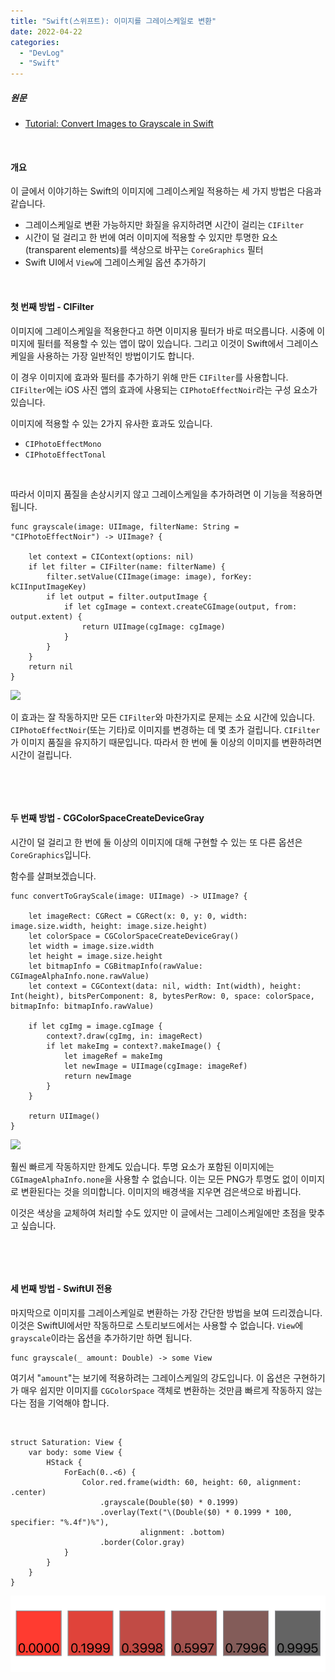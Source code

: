 ```yaml
---
title: "Swift(스위프트): 이미지를 그레이스케일로 변환"
date: 2022-04-22
categories: 
  - "DevLog"
  - "Swift"
---
```


##### **원문**

- [Tutorial: Convert Images to Grayscale in Swift](https://prograils.com/grayscale-conversion-swift)

 

#### **개요**

이 글에서 이야기하는 Swift의 이미지에 그레이스케일 적용하는 세 가지 방법은 다음과 같습니다.

- 그레이스케일로 변환 가능하지만 화질을 유지하려면 시간이 걸리는 `CIFilter`
- 시간이 덜 걸리고 한 번에 여러 이미지에 적용할 수 있지만 투명한 요소(transparent elements)를 색상으로 바꾸는 `CoreGraphics` 필터
- Swift UI에서 `View`에 그레이스케일 옵션 추가하기

 

#### **첫 번째 방법 - CIFilter**

이미지에 그레이스케일을 적용한다고 하면 이미지용 필터가 바로 떠오릅니다. 시중에 이미지에 필터를 적용할 수 있는 앱이 많이 있습니다. 그리고 이것이 Swift에서 그레이스케일을 사용하는 가장 일반적인 방법이기도 합니다.

이 경우 이미지에 효과와 필터를 추가하기 위해 만든 `CIFilter`를 사용합니다. `CIFilter`에는 iOS 사진 앱의 효과에 사용되는 `CIPhotoEffectNoir`라는 구성 요소가 있습니다.

이미지에 적용할 수 있는 2가지 유사한 효과도 있습니다.

- `CIPhotoEffectMono`
- `CIPhotoEffectTonal`

 

따라서 이미지 품질을 손상시키지 않고 그레이스케일을 추가하려면 이 기능을 적용하면 됩니다.

```
func grayscale(image: UIImage, filterName: String = "CIPhotoEffectNoir") -> UIImage? {
    
    let context = CIContext(options: nil)
    if let filter = CIFilter(name: filterName) {
        filter.setValue(CIImage(image: image), forKey: kCIInputImageKey)
        if let output = filter.outputImage {
            if let cgImage = context.createCGImage(output, from: output.extent) {
                return UIImage(cgImage: cgImage)
            }
        }
    }
    return nil
}
```

![](./assets/img/wp-content/uploads/2022/04/-2022-04-23-오전-12.04.55-e1650640833532.jpg)

이 효과는 잘 작동하지만 모든 `CIFilter`와 마찬가지로 문제는 소요 시간에 있습니다. `CIPhotoEffectNoir`(또는 기타)로 이미지를 변경하는 데 몇 초가 걸립니다. `CIFilter`가 이미지 품질을 유지하기 때문입니다. 따라서 한 번에 둘 이상의 이미지를 변환하려면 시간이 걸립니다.

 

 

#### **두 번째 방법 - CGColorSpaceCreateDeviceGray**

시간이 덜 걸리고 한 번에 둘 이상의 이미지에 대해 구현할 수 있는 또 다른 옵션은 `CoreGraphics`입니다.

함수를 살펴보겠습니다.

```
func convertToGrayScale(image: UIImage) -> UIImage? {
    
    let imageRect: CGRect = CGRect(x: 0, y: 0, width: image.size.width, height: image.size.height)
    let colorSpace = CGColorSpaceCreateDeviceGray()
    let width = image.size.width
    let height = image.size.height
    let bitmapInfo = CGBitmapInfo(rawValue: CGImageAlphaInfo.none.rawValue)
    let context = CGContext(data: nil, width: Int(width), height: Int(height), bitsPerComponent: 8, bytesPerRow: 0, space: colorSpace, bitmapInfo: bitmapInfo.rawValue)
    
    if let cgImg = image.cgImage {
        context?.draw(cgImg, in: imageRect)
        if let makeImg = context?.makeImage() {
            let imageRef = makeImg
            let newImage = UIImage(cgImage: imageRef)
            return newImage
        }
    }
    
    return UIImage()
}
```

![](./assets/img/wp-content/uploads/2022/04/-2022-04-23-오전-12.16.54-e1650640803570.jpg)

훨씬 빠르게 작동하지만 한계도 있습니다. 투명 요소가 포함된 이미지에는 `CGImageAlphaInfo.none`을 사용할 수 없습니다. 이는 모든 PNG가 투명도 없이 이미지로 변환된다는 것을 의미합니다. 이미지의 배경색을 지우면 검은색으로 바뀝니다.

이것은 색상을 교체하여 처리할 수도 있지만 이 글에서는 그레이스케일에만 초점을 맞추고 싶습니다.

 

 

#### **세 번째 방법 - SwiftUI 전용**

마지막으로 이미지를 그레이스케일로 변환하는 가장 간단한 방법을 보여 드리겠습니다. 이것은 SwiftUI에서만 작동하므로 스토리보드에서는 사용할 수 없습니다. `View`에 `grayscale`이라는 옵션을 추가하기만 하면 됩니다.

```
func grayscale(_ amount: Double) -> some View
```

여기서 "`amount`"는 보기에 적용하려는 그레이스케일의 강도입니다. 이 옵션은 구현하기가 매우 쉽지만 이미지를 `CGColorSpace` 객체로 변환하는 것만큼 빠르게 작동하지 않는다는 점을 기억해야 합니다.

 

```
struct Saturation: View {
    var body: some View {
        HStack {
            ForEach(0..<6) {
                Color.red.frame(width: 60, height: 60, alignment: .center)
                    .grayscale(Double($0) * 0.1999)
                    .overlay(Text("\(Double($0) * 0.1999 * 100, specifier: "%.4f")%"),
                             alignment: .bottom)
                    .border(Color.gray)
            }
        }
    }
}

```

![](./assets/img/wp-content/uploads/2022/04/SwiftUI-View-grayscale@2x.png)
